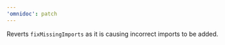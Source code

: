 ```yaml
---
'omnidoc': patch
---
```


Reverts `fixMissingImports` as it is causing incorrect imports to be added.
